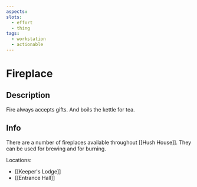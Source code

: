 ```yaml
---
aspects:
slots:
  - effort
  - thing
tags:
  - workstation
  - actionable
---
```


# Fireplace

## Description

Fire always accepts gifts. And boils the kettle for tea.
## Info

There are a number of fireplaces available throughout [[Hush House]]. They can be used for brewing and for burning. 

Locations: 
- [[Keeper's Lodge]]
- [[Entrance Hall]]